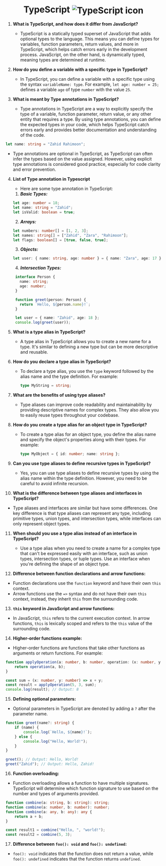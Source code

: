 <h1 align="center">
   TypeScript
  <img align="center" src="https://img.icons8.com/color/48/000000/typescript.png" alt="TypeScript icon">
</h1>

1. **What is TypeScript, and how does it differ from JavaScript?**
   - TypeScript is a statically typed superset of JavaScript that adds optional types to the language. This means you can define types for variables, function parameters, return values, and more in TypeScript, which helps catch errors early in the development process. JavaScript, on the other hand, is dynamically typed, meaning types are determined at runtime.

2. **How do you define a variable with a specific type in TypeScript?**
   - In TypeScript, you can define a variable with a specific type using the syntax `variableName: type`. For example, `let age: number = 25;` defines a variable `age` of type `number` with the value `25`.

3. **What is meant by Type annotations in TypeScript?**
   - Type annotations in TypeScript are a way to explicitly specify the type of a variable, function parameter, return value, or any other entity that requires a type. By using type annotations, you can define the expected types in your code, which helps TypeScript catch errors early and provides better documentation and understanding of the code.

```typescript
let name: string = "Zahid Rahimoon";
```
 - Type annotations are optional in TypeScript, as TypeScript can often infer the types based on the value assigned. However, using explicit type annotations is considered good practice, especially for code clarity and error prevention.

4. **List of Type annotation in Typescript**
    - Here are some type annotation in TypeScript:

     1. ***Basic Types:***
   ```typescript
   let age: number = 18;
   let name: string = "Zahid";
   let isValid: boolean = true;
   ```

     2. ***Arrays:***
   ```typescript
   let numbers: number[] = [1, 2, 3];
   let names: string[] = ["Zahid", "Zara", "Rahimoon"];
   let flags: boolean[] = [true, false, true];
   ```

      3. ***Objects:***
   ```typescript
   let user: { name: string, age: number } = { name: "Zara", age: 17 };
   ```

      4. ***Intersection Types:***

    ```typescript
     interface Person {
       name: string;
       age: number;
     }

     function greet(person: Person) {
       return `Hello, ${person.name}!`;
     }

     let user = { name: "Zahid", age: 18 };
     console.log(greet(user)); 
     ```

5. **What is a type alias in TypeScript?**
   - A type alias in TypeScript allows you to create a new name for a type. It's similar to defining a new type but can be more descriptive and reusable.

6. **How do you declare a type alias in TypeScript?**
   - To declare a type alias, you use the `type` keyword followed by the alias name and the type definition. For example:
     ```typescript
     type MyString = string;
     ```

7. **What are the benefits of using type aliases?**
   - Type aliases can improve code readability and maintainability by providing descriptive names for complex types. They also allow you to easily reuse types throughout your codebase.

8. **How do you create a type alias for an object type in TypeScript?**
   - To create a type alias for an object type, you define the alias name and specify the object's properties along with their types. For example:
     ```typescript
     type MyObject = { id: number; name: string };
     ```

9. **Can you use type aliases to define recursive types in TypeScript?**
   - Yes, you can use type aliases to define recursive types by using the alias name within the type definition. However, you need to be careful to avoid infinite recursion.

10. **What is the difference between type aliases and interfaces in TypeScript?**
   - Type aliases and interfaces are similar but have some differences. One key difference is that type aliases can represent any type, including primitive types, union types, and intersection types, while interfaces can only represent object types.

11. **When should you use a type alias instead of an interface in TypeScript?**
    - Use a type alias when you need to create a name for a complex type that can't be expressed easily with an interface, such as union types, intersection types, or tuple types. Use an interface when you're defining the shape of an object type.

12. **Difference between function declarations and arrow functions:**
   - Function declarations use the `function` keyword and have their own `this` context.
   - Arrow functions use the `=>` syntax and do not have their own `this` context, instead, they inherit `this` from the surrounding code.

13. **`this` keyword in JavaScript and arrow functions:**
   - In JavaScript, `this` refers to the current execution context. In arrow functions, `this` is lexically scoped and refers to the `this` value of the surrounding code.
   
14. **Higher-order functions example:**
   - Higher-order functions are functions that take other functions as arguments or return functions. For example:
   ```typescript
   function applyOperation(a: number, b: number, operation: (x: number, y: number) => number): number {
       return operation(a, b);
   }

   const sum = (x: number, y: number) => x + y;
   const result = applyOperation(5, 3, sum);
   console.log(result); // Output: 8
   ```

15. **Defining optional parameters:**
   - Optional parameters in TypeScript are denoted by adding a `?` after the parameter name.
   ```typescript
   function greet(name?: string) {
       if (name) {
           console.log(`Hello, ${name}!`);
       } else {
           console.log("Hello, World!");
       }
   }

   greet(); // Output: Hello, World!
   greet("Zahid"); // Output: Hello, Zahid!
   ```

16. **Function overloading:**
   - Function overloading allows a function to have multiple signatures. TypeScript will determine which function signature to use based on the number and types of arguments provided.
   ```typescript
   function combine(a: string, b: string): string;
   function combine(a: number, b: number): number;
   function combine(a: any, b: any): any {
       return a + b;
   }

   const result1 = combine("Hello, ", "world!");
   const result2 = combine(5, 3);
   ```
17. **Difference between `foo(): void` and `foo(): undefined`:**
   - `foo(): void` indicates that the function does not return a value, while `foo(): undefined` indicates that the function returns `undefined`.
